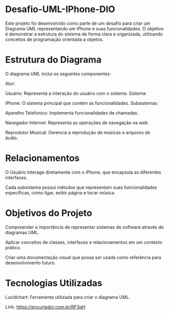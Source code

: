 # Desafio-UML-IPhone-DIO



Este projeto foi desenvolvido como parte de um desafio para criar um Diagrama UML representando um iPhone e suas funcionalidades. O objetivo é demonstrar a estrutura do sistema de forma clara e organizada, utilizando conceitos de programação orientada a objetos.

# Estrutura do Diagrama
O diagrama UML inclui os seguintes componentes:

Ator:

Usuário: Representa a interação do usuário com o sistema.
Sistema:

iPhone: O sistema principal que contém as funcionalidades.
Subsistemas:

Aparelho Telefonico: Implementa funcionalidades de chamadas.

Navegador Internet: Representa as operações de navegação na web.

Reprodutor Musical: Gerencia a reprodução de músicas e arquivos de áudio.

# Relacionamentos
O Usuário interage diretamente com o iPhone, que encapsula as diferentes interfaces.

Cada subsistema possui métodos que representam suas funcionalidades específicas, como ligar, exibir página e tocar música.

# Objetivos do Projeto

Compreender a importância de representar sistemas de software através de diagramas UML.

Aplicar conceitos de classes, interfaces e relacionamentos em um contexto prático.

Criar uma documentação visual que possa ser usada como referência para desenvolvimento futuro.

# Tecnologias Utilizadas
Lucidchart: Ferramenta utilizada para criar o diagrama UML.

Link: https://encurtador.com.br/RF3qH



